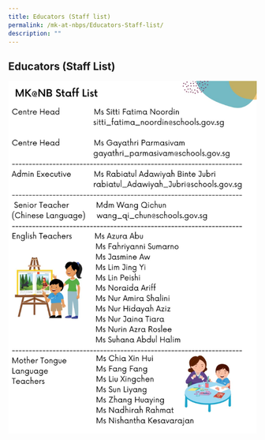 ```yaml
---
title: Educators (Staff list)
permalink: /mk-at-nbps/Educators-Staff-list/
description: ""
---
```

## Educators (Staff List)

![](/images/MK%202023%20Staff%20List.jpeg)